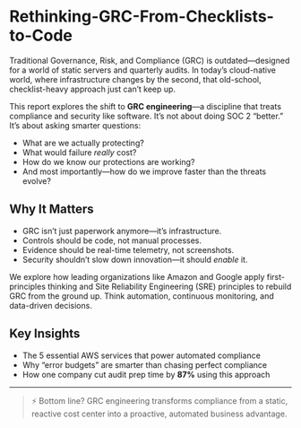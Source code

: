 # Rethinking-GRC-From-Checklists-to-Code

Traditional Governance, Risk, and Compliance (GRC) is outdated—designed for a world of static servers and quarterly audits. In today’s cloud-native world, where infrastructure changes by the second, that old-school, checklist-heavy approach just can’t keep up.

This report explores the shift to **GRC engineering**—a discipline that treats compliance and security like software. It’s not about doing SOC 2 “better.” It’s about asking smarter questions:

- What are we actually protecting?
- What would failure *really* cost?
- How do we know our protections are working?
- And most importantly—how do we improve faster than the threats evolve?

## Why It Matters

- GRC isn’t just paperwork anymore—it’s infrastructure.
- Controls should be code, not manual processes.
- Evidence should be real-time telemetry, not screenshots.
- Security shouldn’t slow down innovation—it should *enable* it.

We explore how leading organizations like Amazon and Google apply first-principles thinking and Site Reliability Engineering (SRE) principles to rebuild GRC from the ground up. Think automation, continuous monitoring, and data-driven decisions.

## Key Insights

- The 5 essential AWS services that power automated compliance
- Why “error budgets” are smarter than chasing perfect compliance
- How one company cut audit prep time by **87%** using this approach

---

> ⚡ Bottom line? GRC engineering transforms compliance from a static, reactive cost center into a proactive, automated business advantage.
